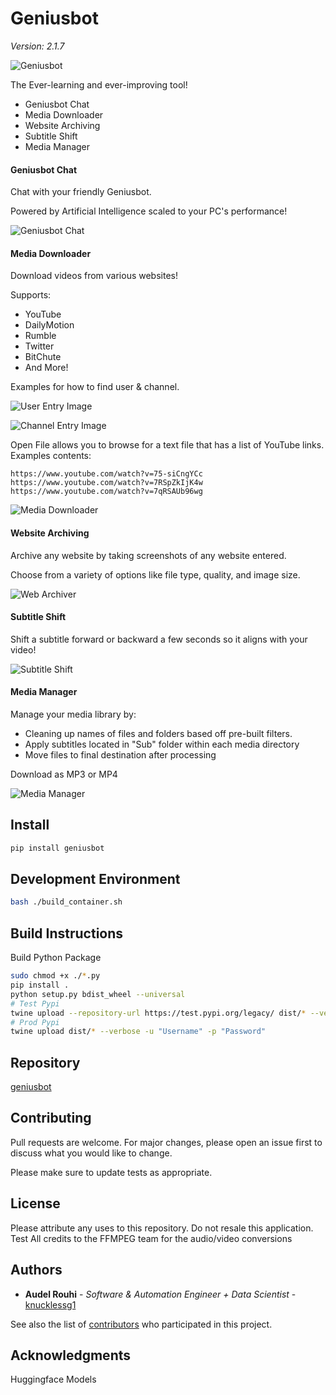 # Geniusbot 
*Version: 2.1.7*

![Geniusbot](geniusbot/img/geniusbot-small.png?raw=true "Geniusbot") 

The Ever-learning and ever-improving tool!
- Geniusbot Chat
- Media Downloader
- Website Archiving
- Subtitle Shift
- Media Manager

#### Geniusbot Chat
Chat with your friendly Geniusbot. 

Powered by Artificial Intelligence scaled to your PC's performance!

![Geniusbot Chat](screenshots/geniusbot_home.png?raw=true "Geniusbot Chat")

#### Media Downloader
Download videos from various websites! 

Supports: 

- YouTube
- DailyMotion
- Rumble
- Twitter
- BitChute
- And More!

Examples for how to find user & channel.

![User Entry Image](screenshots/user.png?raw=true "User Entry")

![Channel Entry Image](screenshots/channel.png?raw=true "Channel Entry")

Open File allows you to browse for a text file that has a list of YouTube links.
Examples contents:
```
https://www.youtube.com/watch?v=75-siCngYCc
https://www.youtube.com/watch?v=7RSpZkIjK4w
https://www.youtube.com/watch?v=7qRSAUb96wg
```

![Media Downloader](screenshots/geniusbot_media_downloader.png?raw=true "Media Downloader")


#### Website Archiving
Archive any website by taking screenshots of any website entered.

Choose from a variety of options like file type, quality, and image size.

![Web Archiver](screenshots/geniusbot_website_archive.png?raw=true "Web Archiver")

#### Subtitle Shift
Shift a subtitle forward or backward a few seconds so it aligns with your video!

![Subtitle Shift](screenshots/geniusbot_shift_subtitles.png?raw=true "Subtitle Shift")

#### Media Manager

Manage your media library by:
- Cleaning up names of files and folders based off pre-built filters. 
- Apply subtitles located in "Sub" folder within each media directory
- Move files to final destination after processing

Download as MP3 or MP4

![Media Manager](screenshots/geniusbot_media_manager.png?raw=true "Media Manager")


## Install
```bash
pip install geniusbot
```

## Development Environment
```bash
bash ./build_container.sh
```

## Build Instructions
Build Python Package

```bash
sudo chmod +x ./*.py
pip install .
python setup.py bdist_wheel --universal
# Test Pypi
twine upload --repository-url https://test.pypi.org/legacy/ dist/* --verbose -u "Username" -p "Password"
# Prod Pypi
twine upload dist/* --verbose -u "Username" -p "Password"
```

## Repository
[geniusbot](https://github.com/Knucklessg1/geniusbot.git)

## Contributing
Pull requests are welcome. For major changes, please open an issue first to discuss what you would like to change.

Please make sure to update tests as appropriate.

## License
Please attribute any uses to this repository. Do not resale this application. Test
All credits to the FFMPEG team for the audio/video conversions
## Authors

* **Audel Rouhi** - *Software & Automation Engineer + Data Scientist* - [knucklessg1](https://github.com/Knucklessg1)

See also the list of [contributors](https://github.com/your/project/contributors) who participated in this project.

## Acknowledgments
Huggingface Models
